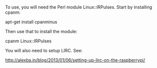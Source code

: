 To use, you will need the Perl module Linux::IRPulses.  Start by installing cpanm:

  apt-get install cpanminus

Then use that to install the module:

  cpanm Linux::IRPulses

You will also need to setup LIRC.  See:

http://alexba.in/blog/2013/01/06/setting-up-lirc-on-the-raspberrypi/
